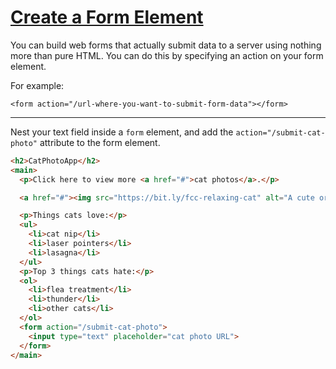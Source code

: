 # [Create a Form Element](https://learn.freecodecamp.org/responsive-web-design/basic-html-and-html5/create-a-form-element)

You can build web forms that actually submit data to a server using nothing more than pure HTML. You can do this by specifying an action on your form element.

For example:

`<form action="/url-where-you-want-to-submit-form-data"></form>`

---

Nest your text field inside a `form` element, and add the `action="/submit-cat-photo"` attribute to the form element.

```html
<h2>CatPhotoApp</h2>
<main>
  <p>Click here to view more <a href="#">cat photos</a>.</p>

  <a href="#"><img src="https://bit.ly/fcc-relaxing-cat" alt="A cute orange cat lying on its back."></a>

  <p>Things cats love:</p>
  <ul>
    <li>cat nip</li>
    <li>laser pointers</li>
    <li>lasagna</li>
  </ul>
  <p>Top 3 things cats hate:</p>
  <ol>
    <li>flea treatment</li>
    <li>thunder</li>
    <li>other cats</li>
  </ol>
  <form action="/submit-cat-photo">
    <input type="text" placeholder="cat photo URL">
  </form>
</main>
```
